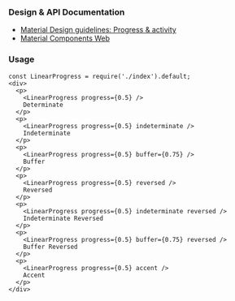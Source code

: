 ### Design & API Documentation

- [Material Design guidelines: Progress & activity](https://material.io/guidelines/components/progress-activity.html)
- [Material Components Web](https://material.io/components/web/catalog/linear-progress/)

### Usage

```
const LinearProgress = require('./index').default;
<div>
  <p>
    <LinearProgress progress={0.5} />
    Determinate
  </p>
  <p>
    <LinearProgress progress={0.5} indeterminate />
    Indeterminate
  </p>
  <p>
    <LinearProgress progress={0.5} buffer={0.75} />
    Buffer
  </p>
  <p>
    <LinearProgress progress={0.5} reversed />
    Reversed
  </p>
  <p>
    <LinearProgress progress={0.5} indeterminate reversed />
    Indeterminate Reversed
  </p>
  <p>
    <LinearProgress progress={0.5} buffer={0.75} reversed />
    Buffer Reversed
  </p>
  <p>
    <LinearProgress progress={0.5} accent />
    Accent
  </p>
</div>
```
